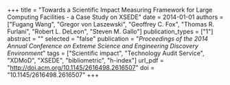 +++
title = "Towards a Scientific Impact Measuring Framework for Large Computing Facilities - a Case Study on XSEDE"
date = 2014-01-01
authors = ["Fugang Wang", "Gregor von Laszewski", "Geoffrey C. Fox", "Thomas R. Furlani", "Robert L. DeLeon", "Steven M. Gallo"]
publication_types = ["1"]
abstract = ""
selected = "false"
publication = "*Proceedings of the 2014 Annual Conference on Extreme Science and Engineering Discovery Environment*"
tags = ["Scientific impact", "Technology Audit Service", "XDMoD", "XSEDE", "bibliometric", "h-index"]
url_pdf = "http://doi.acm.org/10.1145/2616498.2616507"
doi = "10.1145/2616498.2616507"
+++

